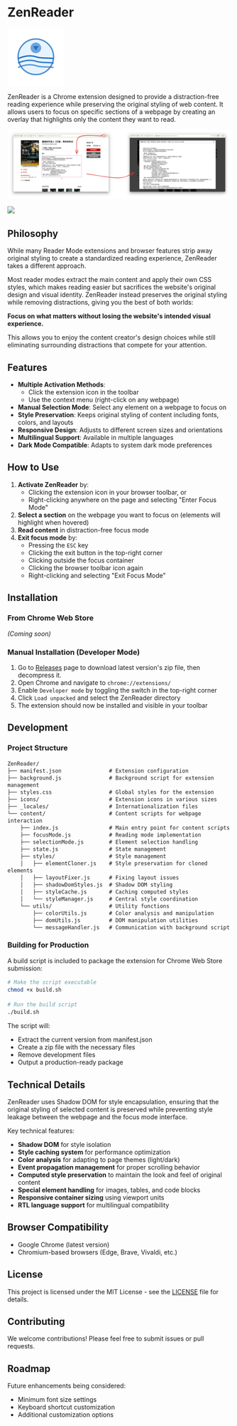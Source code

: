 # ZenReader

![ZenReader Logo](icons/icon128.png)

ZenReader is a Chrome extension designed to provide a distraction-free reading experience while preserving the original styling of web content. It allows users to focus on specific sections of a webpage by creating an overlay that highlights only the content they want to read.

![screenshot](screenshots/1.png)

<a href="https://www.buymeacoffee.com/chiahsien"><img src="https://img.buymeacoffee.com/button-api/?text=Buy me a coffee&emoji=&slug=chiahsien&button_colour=5F7FFF&font_colour=ffffff&font_family=Comic&outline_colour=000000&coffee_colour=FFDD00" /></a>

## Philosophy

While many Reader Mode extensions and browser features strip away original styling to create a standardized reading experience, ZenReader takes a different approach. 

Most reader modes extract the main content and apply their own CSS styles, which makes reading easier but sacrifices the website's original design and visual identity. ZenReader instead preserves the original styling while removing distractions, giving you the best of both worlds:

**Focus on what matters without losing the website's intended visual experience.**

This allows you to enjoy the content creator's design choices while still eliminating surrounding distractions that compete for your attention.

## Features

- **Multiple Activation Methods**:
  - Click the extension icon in the toolbar
  - Use the context menu (right-click on any webpage)
- **Manual Selection Mode**: Select any element on a webpage to focus on
- **Style Preservation**: Keeps original styling of content including fonts, colors, and layouts
- **Responsive Design**: Adjusts to different screen sizes and orientations
- **Multilingual Support**: Available in multiple languages
- **Dark Mode Compatible**: Adapts to system dark mode preferences

## How to Use

1. **Activate ZenReader** by:
   - Clicking the extension icon in your browser toolbar, or
   - Right-clicking anywhere on the page and selecting "Enter Focus Mode"
2. **Select a section** on the webpage you want to focus on (elements will highlight when hovered)
3. **Read content** in distraction-free focus mode
4. **Exit focus mode** by:
   - Pressing the `ESC` key
   - Clicking the exit button in the top-right corner
   - Clicking outside the focus container
   - Clicking the browser toolbar icon again
   - Right-clicking and selecting "Exit Focus Mode"

## Installation

### From Chrome Web Store

_(Coming soon)_

### Manual Installation (Developer Mode)

1. Go to [Releases](https://github.com/chiahsien/ZenReader/releases) page to download latest version's zip file, then decompress it.
2. Open Chrome and navigate to `chrome://extensions/`
3. Enable `Developer mode` by toggling the switch in the top-right corner
4. Click `Load unpacked` and select the ZenReader directory
5. The extension should now be installed and visible in your toolbar

## Development

### Project Structure

```
ZenReader/
├── manifest.json               # Extension configuration
├── background.js               # Background script for extension management
├── styles.css                  # Global styles for the extension
├── icons/                      # Extension icons in various sizes
├── _locales/                   # Internationalization files
└── content/                    # Content scripts for webpage interaction
    ├── index.js                # Main entry point for content scripts
    ├── focusMode.js            # Reading mode implementation
    ├── selectionMode.js        # Element selection handling
    ├── state.js                # State management
    ├── styles/                 # Style management
    │   ├── elementCloner.js    # Style preservation for cloned elements
    │   ├── layoutFixer.js      # Fixing layout issues
    │   ├── shadowDomStyles.js  # Shadow DOM styling
    │   ├── styleCache.js       # Caching computed styles
    │   └── styleManager.js     # Central style coordination
    └── utils/                  # Utility functions
        ├── colorUtils.js       # Color analysis and manipulation
        ├── domUtils.js         # DOM manipulation utilities
        └── messageHandler.js   # Communication with background script
```

### Building for Production

A build script is included to package the extension for Chrome Web Store submission:

```bash
# Make the script executable
chmod +x build.sh

# Run the build script
./build.sh
```

The script will:

- Extract the current version from manifest.json
- Create a zip file with the necessary files
- Remove development files
- Output a production-ready package

## Technical Details

ZenReader uses Shadow DOM for style encapsulation, ensuring that the original styling of selected content is preserved while preventing style leakage between the webpage and the focus mode interface.

Key technical features:

- **Shadow DOM** for style isolation
- **Style caching system** for performance optimization
- **Color analysis** for adapting to page themes (light/dark)
- **Event propagation management** for proper scrolling behavior
- **Computed style preservation** to maintain the look and feel of original content
- **Special element handling** for images, tables, and code blocks
- **Responsive container sizing** using viewport units
- **RTL language support** for multilingual compatibility

## Browser Compatibility

- Google Chrome (latest version)
- Chromium-based browsers (Edge, Brave, Vivaldi, etc.)

## License

This project is licensed under the MIT License - see the [LICENSE](LICENSE) file for details.

## Contributing

We welcome contributions! Please feel free to submit issues or pull requests.

## Roadmap

Future enhancements being considered:

- Minimum font size settings
- Keyboard shortcut customization
- Additional customization options
